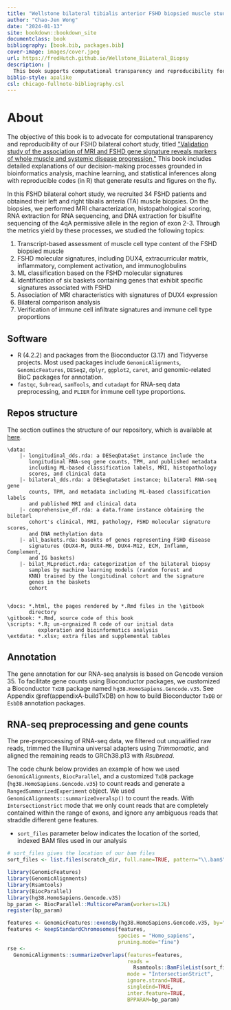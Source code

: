 ```yaml
--- 
title: "Wellstone bilateral tibialis anterior FSHD biopsied muscle study"
author: "Chao-Jen Wong"
date: "2024-01-13"
site: bookdown::bookdown_site
documentclass: book
bibliography: [book.bib, packages.bib]
cover-image: images/cover.jpeg
url: https://fredHutch.github.io/Wellstone_BiLateral_Biopsy
description: |
  This book supports computational transparency and reproducibility for our publication titled "Validation study of the association of MRI and FSHD gene signature reveals markers of whole muscle and systemic disease progression".
biblio-style: apalike
csl: chicago-fullnote-bibliography.csl
---
```


# About

The objective of this book is to advocate for computational transparency and reproducibility of our FSHD bilateral cohort study, titled ["Validation study of the association of MRI and FSHD gene signature reveals markers of whole muscle and systemic disease progression."](https://www.biorxiv.org/content/biorxiv/early/2023/02/20/2023.02.20.529303.full.pdf) This book includes detailed explanations of our decision-making processes grounded in bioinformatics analysis, machine learning, and statistical inferences along with reproducible codes (in R) that generate results and figures on the fly. 

In this FSHD bilateral cohort study, we recruited 34 FSHD patients and obtained their left and right tibialis anteria (TA) muscle biopsies. On the biopsies, we performed MRI characterization, histopathological scoring, RNA extraction for RNA sequencing, and DNA extraction for bisulfite sequencing of the 4qA permissive allele in the region of exon 2-3. Through the metrics yield by these processes, we studied the following topics:

1. Transcript-based assessment of muscle cell type content of the FSHD biopsied muscle
2. FSHD molecular signatures, including DUX4, extracurricular matrix, inflammatory, complement activation, and immunoglobulins
3. ML classification based on the FSHD molecular signatures
4. Identification of six baskets containing genes that exhibit specific signatures associated with FSHD
5. Association of MRI characteristics with signatures of DUX4 expression 
6. Bilateral comparison analysis
7. Verification of immune cell infiltrate signatures and immune cell type proportions


## Software

- R (4.2.2) and packages from the Bioconductor (3.17) and Tidyverse projects. Most used packages include `GenomicAlignments`, `GenomicFeatures`, `DESeq2`, `dplyr`, `ggplot2`, `caret`, and genomic-related BioC packages for annotation.
- `fastqc`, `Subread`, `samTools`, and `cutadapt` for RNA-seq data preprocessing, and `PLIER` for immune cell type proportions.

## Repos structure
The section outlines the structure of our repository, which is available at [here](https://github.com/FredHutch/Wellstone_BiLateral_Biopsy). 

```
\data: 
    |- longitudinal_dds.rda: a DESeqDataSet instance include the 
       longitudinal RNA-seq gene counts, TPM, and published metadata 
       including ML-based classification labels, MRI, histopathology 
       scores, and clinical data
    |- bilateral_dds.rda: a DESeqDataSet instance; bilateral RNA-seq gene
       counts, TPM, and metadata including ML-based classification labels 
       and published MRI and clinical data
    |- comprehensive_df.rda: a data.frame instance obtaining the biletarl
       cohort's clinical, MRI, pathology, FSHD molecular signature scores,
       and DNA methylation data
    |- all_baskets.rda: basekts of genes representing FSHD disease 
       signatures (DUX4-M, DUX4-M6, DUX4-M12, ECM, Inflamm, Complement,
       and IG baskets)
    |- bilat_MLpredict.rda: categorization of the bilateral biopsy
       samples by machine learning models (random forest and 
       KNN) trained by the longitudinal cohort and the signature
       genes in the baskets
       cohort 
       

\docs: *.html, the pages rendered by *.Rmd files in the \gitbook
       directory
\gitbook: *.Rmd, source code of this book
\scripts: *.R; un-orgnaized R code of our initial data 
          exploration and bioinformatics analysis
\extdata: *.xlsx; extra files and supplemental tables
```

## Annotation 
The gene annotation for our RNA-seq analysis is based on Gencode version 35. To facilitate gene counts using Bioconductor packages, we customized a Bioconductor `TxDB` package named `hg38.HomoSapiens.Gencode.v35`. See Appendix \@ref(appendixA-buildTxDB) on how to build Bioconductor `TxDB` or `EsbDB` annotation packages.


## RNA-seq preprocessing and gene counts
The pre-preprocessing of RNA-seq data, we filtered out unqualified raw reads, trimmed the Illumina universal adapters using _Trimmomatic_, and aligned the remaining reads to GRCh38.p13 with _Rsubread_.

The code chunk below provides an example of how we used `GenomicAlignments`, `BiocParallel`, and a customized `TxDB` package (`hg38.HomoSapiens.Gencode.v35`) to count reads and generate a `RangedSummarizedExperiment` object. We used `GenomicAlignments::summarizeOveralsp()` to count the reads. With `Intersectionstrict` mode that we only count reads that are completely contained within the range of exons, and ignore any ambiguous reads that straddle different gene features. 

- `sort_files` parameter below indicates the location of the sorted, indexed BAM files used in our analysis


```r
# sort_files gives the location of our bam files
sort_files <- list.files(scratch_dir, full.name=TRUE, pattern="\\.bam$")

library(GenomicFeatures)
library(GenomicAlignments)
library(Rsamtools)
library(BiocParallel)
library(hg38.HomoSapiens.Gencode.v35)
bp_param <- BiocParallel::MulticoreParam(workers=12L)
register(bp_param)

features <- GenomicFeatures::exonsBy(hg38.HomoSapiens.Gencode.v35, by="gene")
features <- keepStandardChromosomes(features,
                                    species = "Homo_sapiens",
                                    pruning.mode="fine")
rse <- 
  GenomicAlignments::summarizeOverlaps(features=features,
                                       reads =
                                         Rsamtools::BamFileList(sort_file),
                                       mode = "IntersectionStrict",
                                       ignore.strand=TRUE, 
                                       singleEnd=TRUE,
                                       inter.feature=TRUE, 
                                       BPPARAM=bp_param)
```

